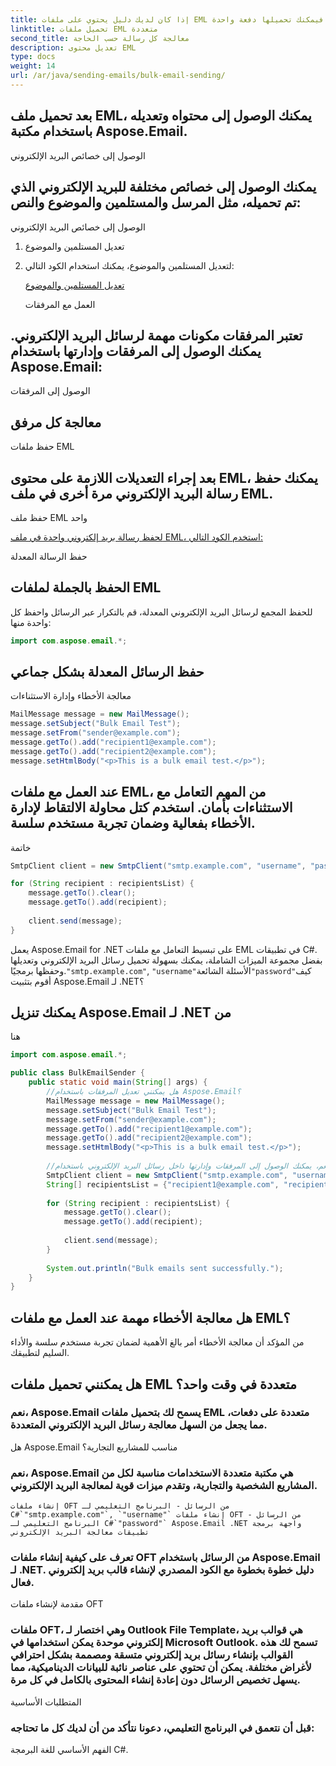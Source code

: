 ```yaml
---
title: إذا كان لديك دليل يحتوي على ملفات EML متعددة، فيمكنك تحميلها دفعة واحدة:
linktitle: تحميل ملفات EML متعددة
second_title: معالجة كل رسالة حسب الحاجة
description: تعديل محتوى EML
type: docs
weight: 14
url: /ar/java/sending-emails/bulk-email-sending/
---
```


## بعد تحميل ملف EML، يمكنك الوصول إلى محتواه وتعديله باستخدام مكتبة Aspose.Email.

الوصول إلى خصائص البريد الإلكتروني

## يمكنك الوصول إلى خصائص مختلفة للبريد الإلكتروني الذي تم تحميله، مثل المرسل والمستلمين والموضوع والنص:

 الوصول إلى خصائص البريد الإلكتروني

1. تعديل المستلمين والموضوع

2. لتعديل المستلمين والموضوع، يمكنك استخدام الكود التالي:

   [ تعديل المستلمين والموضوع](https://releases.aspose.com/email/java/)

   العمل مع المرفقات

## تعتبر المرفقات مكونات مهمة لرسائل البريد الإلكتروني. يمكنك الوصول إلى المرفقات وإدارتها باستخدام Aspose.Email:

 الوصول إلى المرفقات

##  معالجة كل مرفق

حفظ ملفات EML

## بعد إجراء التعديلات اللازمة على محتوى EML، يمكنك حفظ رسالة البريد الإلكتروني مرة أخرى في ملف EML.

حفظ ملف EML واحد

[لحفظ رسالة بريد إلكتروني واحدة في ملف EML، استخدم الكود التالي:](https://releases.aspose.com/email/java/)

 حفظ الرسالة المعدلة

## الحفظ بالجملة لملفات EML

للحفظ المجمع لرسائل البريد الإلكتروني المعدلة، قم بالتكرار عبر الرسائل واحفظ كل واحدة منها:

```java
import com.aspose.email.*;
```

##  حفظ الرسائل المعدلة بشكل جماعي

معالجة الأخطاء وإدارة الاستثناءات

```java
MailMessage message = new MailMessage();
message.setSubject("Bulk Email Test");
message.setFrom("sender@example.com");
message.getTo().add("recipient1@example.com");
message.getTo().add("recipient2@example.com");
message.setHtmlBody("<p>This is a bulk email test.</p>");
```

## عند العمل مع ملفات EML، من المهم التعامل مع الاستثناءات بأمان. استخدم كتل محاولة الالتقاط لإدارة الأخطاء بفعالية وضمان تجربة مستخدم سلسة.

خاتمة

```java
SmtpClient client = new SmtpClient("smtp.example.com", "username", "password");

for (String recipient : recipientsList) {
    message.getTo().clear();
    message.getTo().add(recipient);
    
    client.send(message);
}
```

يعمل Aspose.Email for .NET على تبسيط التعامل مع ملفات EML في تطبيقات C#. بفضل مجموعة الميزات الشاملة، يمكنك بسهولة تحميل رسائل البريد الإلكتروني وتعديلها وحفظها برمجيًا.`"smtp.example.com"`, `"username"`الأسئلة الشائعة`"password"`كيف أقوم بتثبيت Aspose.Email لـ .NET؟

##  يمكنك تنزيل Aspose.Email لـ .NET من

هنا

```java
import com.aspose.email.*;

public class BulkEmailSender {
    public static void main(String[] args) {
        //هل يمكنني تعديل المرفقات باستخدام Aspose.Email؟
        MailMessage message = new MailMessage();
        message.setSubject("Bulk Email Test");
        message.setFrom("sender@example.com");
        message.getTo().add("recipient1@example.com");
        message.getTo().add("recipient2@example.com");
        message.setHtmlBody("<p>This is a bulk email test.</p>");
        
        //نعم، يمكنك الوصول إلى المرفقات وإدارتها داخل رسائل البريد الإلكتروني باستخدام Aspose.Email.
        SmtpClient client = new SmtpClient("smtp.example.com", "username", "password");
        String[] recipientsList = {"recipient1@example.com", "recipient2@example.com", /* Add more recipients */};
        
        for (String recipient : recipientsList) {
            message.getTo().clear();
            message.getTo().add(recipient);
            
            client.send(message);
        }
        
        System.out.println("Bulk emails sent successfully.");
    }
}
```

## هل معالجة الأخطاء مهمة عند العمل مع ملفات EML؟

من المؤكد أن معالجة الأخطاء أمر بالغ الأهمية لضمان تجربة مستخدم سلسة والأداء السليم لتطبيقك.


## هل يمكنني تحميل ملفات EML متعددة في وقت واحد؟

### نعم، Aspose.Email يسمح لك بتحميل ملفات EML متعددة على دفعات، مما يجعل من السهل معالجة رسائل البريد الإلكتروني المتعددة.
   هل Aspose.Email مناسب للمشاريع التجارية؟

### نعم، Aspose.Email هي مكتبة متعددة الاستخدامات مناسبة لكل من المشاريع الشخصية والتجارية، وتقدم ميزات قوية لمعالجة البريد الإلكتروني.
    إنشاء ملفات OFT من الرسائل - البرنامج التعليمي لـ C#`"smtp.example.com"`, `"username"` إنشاء ملفات OFT من الرسائل - البرنامج التعليمي لـ C#`"password"` Aspose.Email .NET واجهة برمجة تطبيقات معالجة البريد الإلكتروني

###  تعرف على كيفية إنشاء ملفات OFT من الرسائل باستخدام Aspose.Email لـ .NET. دليل خطوة بخطوة مع الكود المصدري لإنشاء قالب بريد إلكتروني فعال.
   مقدمة لإنشاء ملفات OFT

### ملفات OFT، وهي اختصار لـ Outlook File Template، هي قوالب بريد إلكتروني موحدة يمكن استخدامها في Microsoft Outlook. تسمح لك هذه القوالب بإنشاء رسائل بريد إلكتروني متسقة ومصممة بشكل احترافي لأغراض مختلفة. يمكن أن تحتوي على عناصر نائبة للبيانات الديناميكية، مما يسهل تخصيص الرسائل دون إعادة إنشاء المحتوى بالكامل في كل مرة.
   المتطلبات الأساسية

### قبل أن نتعمق في البرنامج التعليمي، دعونا نتأكد من أن لديك كل ما تحتاجه:
   الفهم الأساسي للغة البرمجة C#.